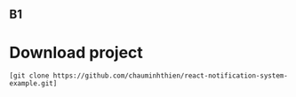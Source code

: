 ## B1
  # Download project
    [git clone https://github.com/chauminhthien/react-notification-system-example.git]
